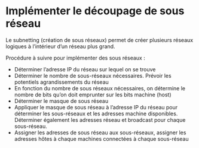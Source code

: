 # Implémenter le découpage de sous réseau

Le subnetting (création de sous réseaux) permet de créer plusieurs réseaux logiques à l’intérieur d’un réseau plus grand.

Procédure à suivre pour implémenter des sous réseaux :

-   Déterminer l’adresse IP du réseau sur lequel on se trouve
-   Déterminer le nombre de sous-réseaux nécessaires. Prévoir les potentiels agrandissements du réseau
-   En fonction du nombre de sous réseaux nécessaires, on détermine le nombre de bits qu’on doit emprunter sur les bits machine (host)
-   Déterminer le masque de sous réseau
-   Appliquer le masque de sous réseau à l’adresse IP du réseau pour déterminer les sous-réseaux et les adresses machine disponibles. Déterminer également les adresses réseau et broadcast pour chaque sous-réseau.
-   Assigner les adresses de sous réseau aux sous-réseaux, assigner les adresses hôtes à chaque machines connectées à chaque sous-réseau

